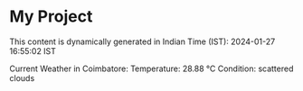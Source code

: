 # My Project

This content is dynamically generated in Indian Time (IST): 2024-01-27 16:55:02 IST


Current Weather in Coimbatore:
Temperature: 28.88 °C
Condition: scattered clouds
